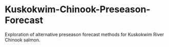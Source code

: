 # Kuskokwim-Chinook-Preseason-Forecast
Exploration of alternative preseason forecast methods for Kuskokwim River Chinook salmon.

